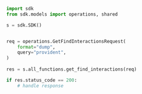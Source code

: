<!-- Start SDK Example Usage -->
```python
import sdk
from sdk.models import operations, shared

s = sdk.SDK()


req = operations.GetFindInteractionsRequest(
    format="dump",
    query="provident",
)
    
res = s.all_functions.get_find_interactions(req)

if res.status_code == 200:
    # handle response
```
<!-- End SDK Example Usage -->